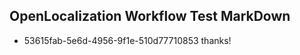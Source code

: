 ## OpenLocalization Workflow Test MarkDown

* 53615fab-5e6d-4956-9f1e-510d77710853 
thanks!



<!--HONumber=Jan16_HO4-->
